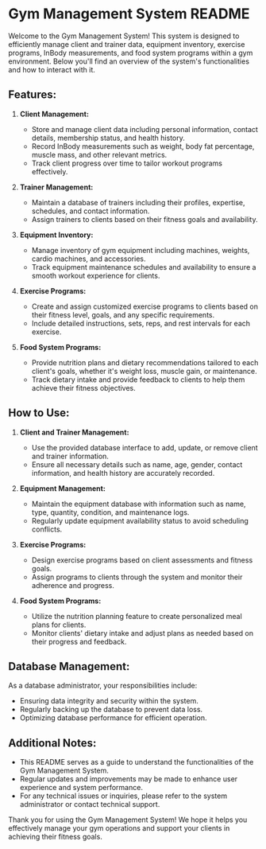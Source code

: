 # Gym Management System README

Welcome to the Gym Management System! This system is designed to efficiently manage client and trainer data, equipment inventory, exercise programs, InBody measurements, and food system programs within a gym environment. Below you'll find an overview of the system's functionalities and how to interact with it.

## Features:

1. **Client Management:**
   - Store and manage client data including personal information, contact details, membership status, and health history.
   - Record InBody measurements such as weight, body fat percentage, muscle mass, and other relevant metrics.
   - Track client progress over time to tailor workout programs effectively.

2. **Trainer Management:**
   - Maintain a database of trainers including their profiles, expertise, schedules, and contact information.
   - Assign trainers to clients based on their fitness goals and availability.

3. **Equipment Inventory:**
   - Manage inventory of gym equipment including machines, weights, cardio machines, and accessories.
   - Track equipment maintenance schedules and availability to ensure a smooth workout experience for clients.

4. **Exercise Programs:**
   - Create and assign customized exercise programs to clients based on their fitness level, goals, and any specific requirements.
   - Include detailed instructions, sets, reps, and rest intervals for each exercise.

5. **Food System Programs:**
   - Provide nutrition plans and dietary recommendations tailored to each client's goals, whether it's weight loss, muscle gain, or maintenance.
   - Track dietary intake and provide feedback to clients to help them achieve their fitness objectives.

## How to Use:

1. **Client and Trainer Management:**
   - Use the provided database interface to add, update, or remove client and trainer information.
   - Ensure all necessary details such as name, age, gender, contact information, and health history are accurately recorded.

2. **Equipment Management:**
   - Maintain the equipment database with information such as name, type, quantity, condition, and maintenance logs.
   - Regularly update equipment availability status to avoid scheduling conflicts.

3. **Exercise Programs:**
   - Design exercise programs based on client assessments and fitness goals.
   - Assign programs to clients through the system and monitor their adherence and progress.

4. **Food System Programs:**
   - Utilize the nutrition planning feature to create personalized meal plans for clients.
   - Monitor clients' dietary intake and adjust plans as needed based on their progress and feedback.

## Database Management:

As a database administrator, your responsibilities include:
- Ensuring data integrity and security within the system.
- Regularly backing up the database to prevent data loss.
- Optimizing database performance for efficient operation.

## Additional Notes:

- This README serves as a guide to understand the functionalities of the Gym Management System.
- Regular updates and improvements may be made to enhance user experience and system performance.
- For any technical issues or inquiries, please refer to the system administrator or contact technical support.

Thank you for using the Gym Management System! We hope it helps you effectively manage your gym operations and support your clients in achieving their fitness goals.


